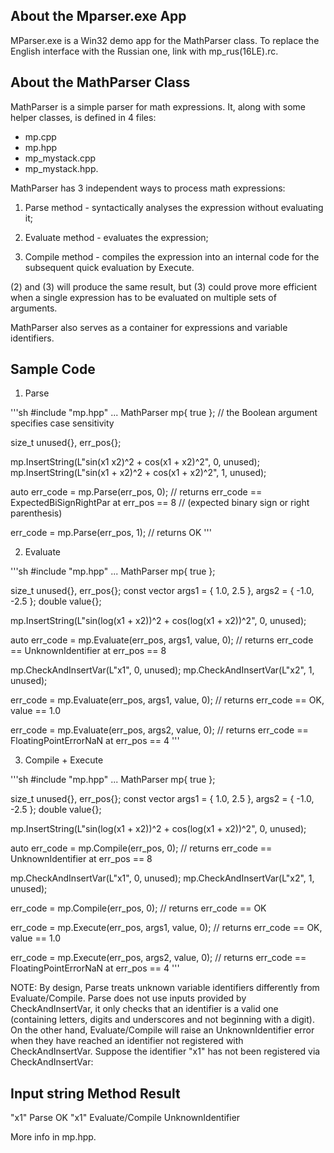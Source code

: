 ## About the Mparser.exe App

MParser.exe is a Win32 demo app for the MathParser class. To replace the English interface with the Russian one, link with mp_rus(16LE).rc.

## About the MathParser Class

MathParser is a simple parser for math expressions. It, along with some helper classes, is defined in 4 files:

- mp.cpp
- mp.hpp
- mp_mystack.cpp
- mp_mystack.hpp.

MathParser has 3 independent ways to process math expressions:

1. Parse method - syntactically analyses the expression without evaluating it;

2. Evaluate method - evaluates the expression;

3. Compile method - compiles the expression into an internal code for the subsequent quick evaluation by Execute.


(2) and (3) will produce the same result, but (3) could prove more efficient when a single expression has to be evaluated on multiple sets of arguments.

MathParser also serves as a container for expressions and variable identifiers.

## Sample Code

1. Parse

'''sh
#include "mp.hpp"
...
MathParser mp{ true }; // the Boolean argument specifies case sensitivity

size_t unused{}, err_pos{};

mp.InsertString(L"sin(x1  x2)^2 + cos(x1 + x2)^2", 0, unused); 
mp.InsertString(L"sin(x1 + x2)^2 + cos(x1 + x2)^2", 1, unused);

auto
err_code = mp.Parse(err_pos, 0);
	// returns err_code == ExpectedBiSignRightPar at err_pos == 8
	// (expected binary sign or right parenthesis)
    
err_code = mp.Parse(err_pos, 1);
    	// returns OK
'''

2. Evaluate

'''sh
#include "mp.hpp"
...
MathParser mp{ true };

size_t unused{}, err_pos{};
const vector<double> args1 = { 1.0, 2.5 }, args2 = { -1.0, -2.5 };
double value{};

mp.InsertString(L"sin(log(x1 + x2))^2 + cos(log(x1 + x2))^2", 0, unused);

auto
err_code = mp.Evaluate(err_pos, args1, value, 0);
	// returns err_code == UnknownIdentifier at err_pos == 8

mp.CheckAndInsertVar(L"x1", 0, unused);
mp.CheckAndInsertVar(L"x2", 1, unused);

err_code = mp.Evaluate(err_pos, args1, value, 0);
	// returns err_code == OK, value == 1.0

err_code = mp.Evaluate(err_pos, args2, value, 0);
	// returns err_code == FloatingPointErrorNaN at err_pos == 4
'''

3. Compile + Execute

'''sh
#include "mp.hpp"
...
MathParser mp{ true };

size_t unused{}, err_pos{};
const vector<double> args1 = { 1.0, 2.5 }, args2 = { -1.0, -2.5 };
double value{};

mp.InsertString(L"sin(log(x1 + x2))^2 + cos(log(x1 + x2))^2", 0, unused);

auto
err_code = mp.Compile(err_pos, 0);
	// returns err_code == UnknownIdentifier at err_pos == 8

mp.CheckAndInsertVar(L"x1", 0, unused);
mp.CheckAndInsertVar(L"x2", 1, unused);

err_code = mp.Compile(err_pos, 0);
	// returns err_code == OK

err_code = mp.Execute(err_pos, args1, value, 0);
	// returns err_code == OK, value == 1.0

err_code = mp.Execute(err_pos, args2, value, 0);
	// returns err_code == FloatingPointErrorNaN at err_pos == 4
'''

NOTE: By design, Parse treats unknown variable identifiers differently from Evaluate/Compile. Parse does not use inputs provided by CheckAndInsertVar, it only checks that an identifier is a valid one (containing letters, digits and underscores and not beginning with a digit). On the other hand, Evaluate/Compile will raise an UnknownIdentifier error when they have reached an identifier not registered with CheckAndInsertVar. Suppose the identifier "x1" has not been registered via CheckAndInsertVar:

Input string	Method			Result
-----------------------------------------------------------------------
"x1"		Parse			OK
"x1"		Evaluate/Compile	UnknownIdentifier

More info in mp.hpp.